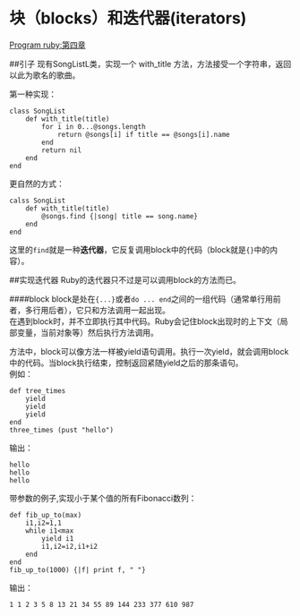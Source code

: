 块（blocks）和迭代器(iterators)
===========================
[Program ruby:第四章]()

##引子
现有SongListL类，实现一个 with_title 方法，方法接受一个字符串，返回以此为歌名的歌曲。

第一种实现：

	class SongList
		def with_title(title)
			for i in 0...@songs.length
				return @songs[i] if title == @songs[i].name
			end
			return nil
		end
	end

更自然的方式：
	
	calss SongList
		def with_title(title)
			@songs.find {|song| title == song.name}
		end
	end

这里的`find`就是一种**迭代器**，它反复调用block中的代码（block就是`{}`中的内容）。

##实现迭代器
Ruby的迭代器只不过是可以调用block的方法而已。

####block
block是处在`{...}`或者`do ... end`之间的一组代码（通常单行用前者，多行用后者），它只和方法调用一起出现。  
在遇到block时，并不立即执行其中代码。Ruby会记住block出现时的上下文（局部变量，当前对象等）然后执行方法调用。  

方法中，block可以像方法一样被yield语句调用。执行一次yield，就会调用block中的代码。当block执行结束，控制返回紧随yield之后的那条语句。  
例如：

	def tree_times
		yield
		yield
		yield
	end
	three_times (pust "hello")
输出：
	
	hello
	hello
	hello

带参数的例子,实现小于某个值的所有Fibonacci数列：

	def fib_up_to(max)
		i1,i2=1,1
		while i1<max
			yield i1
			i1,i2=i2,i1+i2
		end
	end
	fib_up_to(1000) {|f| print f, " "}
输出：
	
	1 1 2 3 5 8 13 21 34 55 89 144 233 377 610 987 